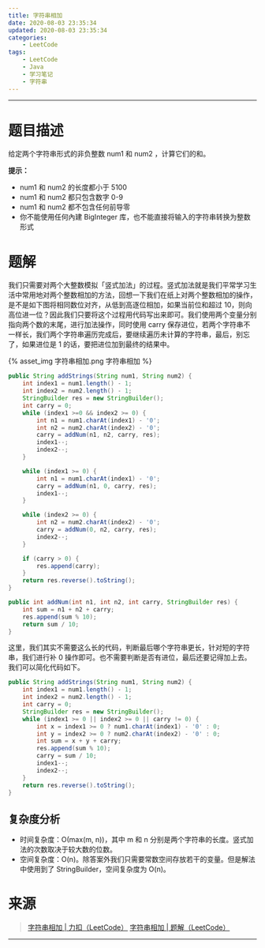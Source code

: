 ```yaml
---
title: 字符串相加
date: 2020-08-03 23:35:34
updated: 2020-08-03 23:35:34
categories:
    - LeetCode
tags:
    - LeetCode
    - Java
    - 学习笔记
    - 字符串
---
```

---

# 题目描述

给定两个字符串形式的非负整数 num1 和 num2 ，计算它们的和。

**提示：**
* num1 和 num2 的长度都小于 5100
* num1 和 num2 都只包含数字 0-9
* num1 和 num2 都不包含任何前导零
* 你不能使用任何內建 BigInteger 库，也不能直接将输入的字符串转换为整数形式

<!-- more -->

# 题解

我们只需要对两个大整数模拟「竖式加法」的过程。竖式加法就是我们平常学习生活中常用地对两个整数相加的方法，回想一下我们在纸上对两个整数相加的操作，是不是如下图将相同数位对齐，从低到高逐位相加，如果当前位和超过 10，则向高位进一位？因此我们只要将这个过程用代码写出来即可。我们使用两个变量分别指向两个数的末尾，进行加法操作，同时使用 carry 保存进位，若两个字符串不一样长，我们两个字符串遍历完成后，要继续遍历未计算的字符串，最后，别忘了，如果进位是 1 的话，要把进位加到最终的结果中。

{% asset_img 字符串相加.png 字符串相加 %}

```java
public String addStrings(String num1, String num2) {
    int index1 = num1.length() - 1;
    int index2 = num2.length() - 1;
    StringBuilder res = new StringBuilder();
    int carry = 0;
    while (index1 >=0 && index2 >= 0) {
        int n1 = num1.charAt(index1) - '0';
        int n2 = num2.charAt(index2) - '0';
        carry = addNum(n1, n2, carry, res);
        index1--;
        index2--;
    }

    while (index1 >= 0) {
        int n1 = num1.charAt(index1) - '0';
        carry = addNum(n1, 0, carry, res);
        index1--;
    }

    while (index2 >= 0) {
        int n2 = num2.charAt(index2) - '0';
        carry = addNum(0, n2, carry, res);
        index2--;
    }

    if (carry > 0) {
        res.append(carry);
    }
    return res.reverse().toString();
}

public int addNum(int n1, int n2, int carry, StringBuilder res) {
    int sum = n1 + n2 + carry;
    res.append(sum % 10);
    return sum / 10;
}
```

这里，我们其实不需要这么长的代码，判断最后哪个字符串更长，针对短的字符串，我们进行补 0 操作即可。也不需要判断是否有进位，最后还要记得加上去。我们可以简化代码如下。

```java
public String addStrings(String num1, String num2) {
    int index1 = num1.length() - 1;
    int index2 = num2.length() - 1;
    int carry = 0;
    StringBuilder res = new StringBuilder();
    while (index1 >= 0 || index2 >= 0 || carry != 0) {
        int x = index1 >= 0 ? num1.charAt(index1) - '0' : 0;
        int y = index2 >= 0 ? num2.charAt(index2) - '0' : 0;
        int sum = x + y + carry;
        res.append(sum % 10);
        carry = sum / 10;
        index1--;
        index2--;
    }
    return res.reverse().toString();
}
```

## 复杂度分析

* 时间复杂度：Ο(max(m, n))，其中 m 和 n 分别是两个字符串的长度。竖式加法的次数取决于较大数的位数。
* 空间复杂度：O(n)。除答案外我们只需要常数空间存放若干的变量。但是解法中使用到了 StringBuilder，空间复杂度为 O(n)。

# 来源

> [字符串相加 | 力扣（LeetCode）][1]
> [字符串相加 | 题解（LeetCode）][2]

---

[1]: https://leetcode-cn.com/problems/add-strings/ "字符串相加 | 力扣（LeetCode）"
[2]: https://leetcode-cn.com/problems/add-strings/solution/zi-fu-chuan-xiang-jia-by-leetcode-solution/ "字符串相加 | 题解（LeetCode）"
